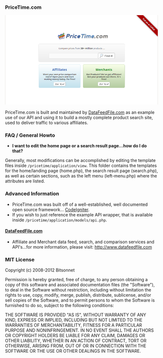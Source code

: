 ### PriceTime.com

<a href="http://pricetime.com" target="_blank"><img src="https://github.com/DataFeedFile-com/PriceTime.com/raw/master/pricetime-ss.png"></a>

PriceTime.com is built and maintained by <a href="http://datafeedfile.com" target="_blank">DataFeedFile.com</a> as an example use of our API and using it to build a mostly complete product search site, used to deliver traffic to various affiliates.

### FAQ / General Howto

- **I want to edit the home page or a search result page...how do I do that?**

Generally, most modifications can be accomplished by editing the template files inside `/pricetime/application/view`. This folder contains the templates for the home/landing page (home.php), the search result page (search.php), as well as certain sections, such as the left menu (left-menu.php) where the attributes are listed.

### Advanced Information

- PriceTime.com was built off of a well-established, well documented open source framework... <a href="http://codeigniter.com/">CodeIgniter</a>.
- If you wish to just reference the example API wrapper, that is available inside `/pricetime/application/models/api.php`.

#### <a href="http://datafeedfile.com" target="_blank">DataFeedFile.com</a>

- Affiliate and Merchant data feed, search, and comparison services and API's...for more information, please visit: <a href="http://www.datafeedfile.com">http://www.datafeedfile.com</a>

### MIT License

Copyright (c) 2008-2012 Bitsonnet

Permission is hereby granted, free of charge, to any person obtaining a copy
of this software and associated documentation files (the "Software"), to deal
in the Software without restriction, including without limitation the rights
to use, copy, modify, merge, publish, distribute, sublicense, and/or sell
copies of the Software, and to permit persons to whom the Software is
furnished to do so, subject to the following conditions:

THE SOFTWARE IS PROVIDED "AS IS", WITHOUT WARRANTY OF ANY KIND, EXPRESS OR
IMPLIED, INCLUDING BUT NOT LIMITED TO THE WARRANTIES OF MERCHANTABILITY,
FITNESS FOR A PARTICULAR PURPOSE AND NONINFRINGEMENT. IN NO EVENT SHALL THE
AUTHORS OR COPYRIGHT HOLDERS BE LIABLE FOR ANY CLAIM, DAMAGES OR OTHER
LIABILITY, WHETHER IN AN ACTION OF CONTRACT, TORT OR OTHERWISE, ARISING FROM,
OUT OF OR IN CONNECTION WITH THE SOFTWARE OR THE USE OR OTHER DEALINGS IN THE
SOFTWARE.